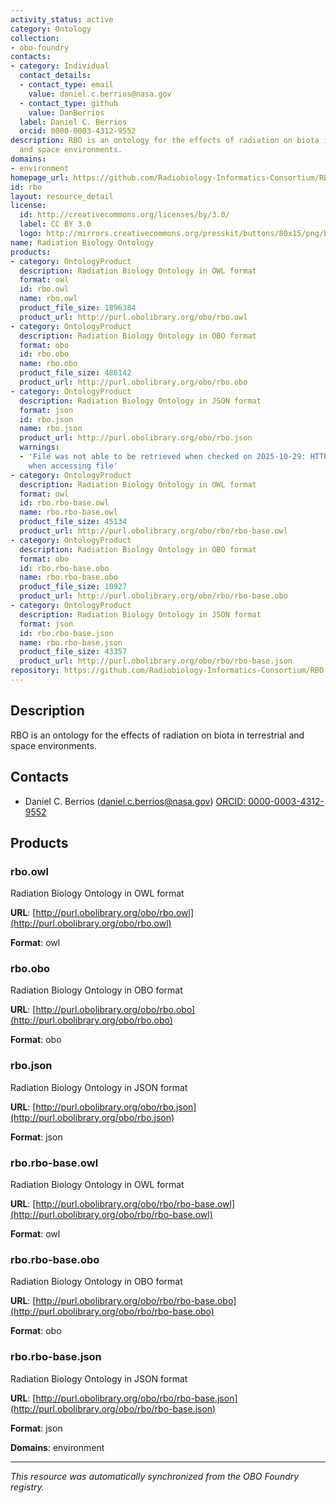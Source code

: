 ```yaml
---
activity_status: active
category: Ontology
collection:
- obo-foundry
contacts:
- category: Individual
  contact_details:
  - contact_type: email
    value: daniel.c.berrios@nasa.gov
  - contact_type: github
    value: DanBerrios
  label: Daniel C. Berrios
  orcid: 0000-0003-4312-9552
description: RBO is an ontology for the effects of radiation on biota in terrestrial
  and space environments.
domains:
- environment
homepage_url: https://github.com/Radiobiology-Informatics-Consortium/RBO
id: rbo
layout: resource_detail
license:
  id: http://creativecommons.org/licenses/by/3.0/
  label: CC BY 3.0
  logo: http://mirrors.creativecommons.org/presskit/buttons/80x15/png/by.png
name: Radiation Biology Ontology
products:
- category: OntologyProduct
  description: Radiation Biology Ontology in OWL format
  format: owl
  id: rbo.owl
  name: rbo.owl
  product_file_size: 1896384
  product_url: http://purl.obolibrary.org/obo/rbo.owl
- category: OntologyProduct
  description: Radiation Biology Ontology in OBO format
  format: obo
  id: rbo.obo
  name: rbo.obo
  product_file_size: 486142
  product_url: http://purl.obolibrary.org/obo/rbo.obo
- category: OntologyProduct
  description: Radiation Biology Ontology in JSON format
  format: json
  id: rbo.json
  name: rbo.json
  product_url: http://purl.obolibrary.org/obo/rbo.json
  warnings:
  - 'File was not able to be retrieved when checked on 2025-10-29: HTTP 404 error
    when accessing file'
- category: OntologyProduct
  description: Radiation Biology Ontology in OWL format
  format: owl
  id: rbo.rbo-base.owl
  name: rbo.rbo-base.owl
  product_file_size: 45134
  product_url: http://purl.obolibrary.org/obo/rbo/rbo-base.owl
- category: OntologyProduct
  description: Radiation Biology Ontology in OBO format
  format: obo
  id: rbo.rbo-base.obo
  name: rbo.rbo-base.obo
  product_file_size: 10927
  product_url: http://purl.obolibrary.org/obo/rbo/rbo-base.obo
- category: OntologyProduct
  description: Radiation Biology Ontology in JSON format
  format: json
  id: rbo.rbo-base.json
  name: rbo.rbo-base.json
  product_file_size: 43357
  product_url: http://purl.obolibrary.org/obo/rbo/rbo-base.json
repository: https://github.com/Radiobiology-Informatics-Consortium/RBO
---
```

## Description

RBO is an ontology for the effects of radiation on biota in terrestrial and space environments.

## Contacts

- Daniel C. Berrios (daniel.c.berrios@nasa.gov) [ORCID: 0000-0003-4312-9552](https://orcid.org/0000-0003-4312-9552)

## Products

### rbo.owl

Radiation Biology Ontology in OWL format

**URL**: [http://purl.obolibrary.org/obo/rbo.owl](http://purl.obolibrary.org/obo/rbo.owl)

**Format**: owl

### rbo.obo

Radiation Biology Ontology in OBO format

**URL**: [http://purl.obolibrary.org/obo/rbo.obo](http://purl.obolibrary.org/obo/rbo.obo)

**Format**: obo

### rbo.json

Radiation Biology Ontology in JSON format

**URL**: [http://purl.obolibrary.org/obo/rbo.json](http://purl.obolibrary.org/obo/rbo.json)

**Format**: json

### rbo.rbo-base.owl

Radiation Biology Ontology in OWL format

**URL**: [http://purl.obolibrary.org/obo/rbo/rbo-base.owl](http://purl.obolibrary.org/obo/rbo/rbo-base.owl)

**Format**: owl

### rbo.rbo-base.obo

Radiation Biology Ontology in OBO format

**URL**: [http://purl.obolibrary.org/obo/rbo/rbo-base.obo](http://purl.obolibrary.org/obo/rbo/rbo-base.obo)

**Format**: obo

### rbo.rbo-base.json

Radiation Biology Ontology in JSON format

**URL**: [http://purl.obolibrary.org/obo/rbo/rbo-base.json](http://purl.obolibrary.org/obo/rbo/rbo-base.json)

**Format**: json

**Domains**: environment

---

*This resource was automatically synchronized from the OBO Foundry registry.*